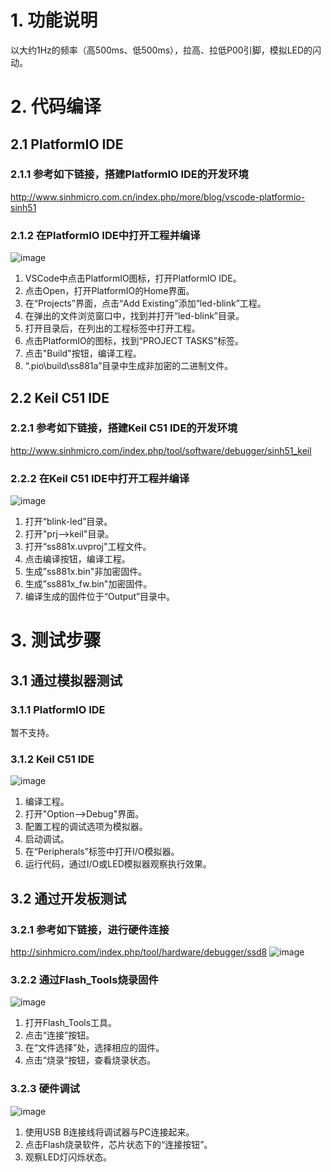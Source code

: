 # 1. 功能说明
以大约1Hz的频率（高500ms、低500ms），拉高、拉低P00引脚，模拟LED的闪动。

# 2. 代码编译

## 2.1 PlatformIO IDE

### 2.1.1 参考如下链接，搭建PlatformIO IDE的开发环境

http://www.sinhmicro.com.cn/index.php/more/blog/vscode-platformio-sinh51

### 2.1.2 在PlatformIO IDE中打开工程并编译

![image](./led-blink-build2.gif)

1. VSCode中点击PlatformIO图标，打开PlatformIO IDE。
2. 点击Open，打开PlatformIO的Home界面。
3. 在“Projects”界面，点击“Add Existing”添加“led-blink”工程。
4. 在弹出的文件浏览窗口中，找到并打开“led-blink”目录。
5. 打开目录后，在列出的工程标签中打开工程。
6. 点击PlatformIO的图标，找到“PROJECT TASKS”标签。
7. 点击"Build"按钮，编译工程。
8. “.pio\build\ss881a”目录中生成非加密的二进制文件。

## 2.2 Keil C51 IDE

### 2.2.1 参考如下链接，搭建Keil C51 IDE的开发环境

http://www.sinhmicro.com/index.php/tool/software/debugger/sinh51_keil

### 2.2.2 在Keil C51 IDE中打开工程并编译

![image](./led-blink-build.gif)
1. 打开“blink-led”目录。
2. 打开"prj-->keil"目录。
3. 打开“ss881x.uvproj"工程文件。
4. 点击编译按钮，编译工程。
5. 生成”ss881x.bin"非加密固件。
6. 生成”ss881x_fw.bin"加密固件。
7. 编译生成的固件位于“Output”目录中。

# 3. 测试步骤

## 3.1 通过模拟器测试
### 3.1.1 PlatformIO IDE

暂不支持。

### 3.1.2 Keil C51 IDE
![image](./led-blink-simulator.gif)
1. 编译工程。
2. 打开"Option-->Debug"界面。
3. 配置工程的调试选项为模拟器。
4. 启动调试。
5. 在“Peripherals”标签中打开I/O模拟器。
6. 运行代码，通过I/O或LED模拟器观察执行效果。

## 3.2 通过开发板测试

### 3.2.1 参考如下链接，进行硬件连接

http://sinhmicro.com/index.php/tool/hardware/debugger/ssd8
![image](./hardware-link.gif)

### 3.2.2 通过Flash_Tools烧录固件
![image](./led-blink-burn.gif)
1. 打开Flash_Tools工具。
2. 点击“连接”按钮。
3. 在“文件选择”处，选择相应的固件。
4. 点击“烧录”按钮，查看烧录状态。

### 3.2.3 硬件调试
![image](./hardware-test.gif)
1. 使用USB B连接线将调试器与PC连接起来。
2. 点击Flash烧录软件，芯片状态下的“连接按钮”。
3. 观察LED灯闪烁状态。

